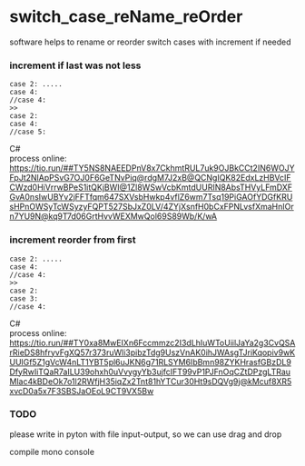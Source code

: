 # switch_case_reName_reOrder
software helps to rename or reorder switch cases with increment if needed


### increment if last was not less
```
case 2: .....  
case 4:  
//case 4:  
>>  
case 2:  
case 4:  
//case 5:  
```
C#  
process online:  
https://tio.run/##TY5NS8NAEEDPnV8x7CkhmtRUL7uk9OJBkCCt2IN6WOJYFpJt2NlApPSvG7OJ0F6GeTNvPiq@rdgM7J2xB@QCNgIQK82EdxLzHBVcIFCWzd0HiVrrwBPeS1itQKjBWI@1Zl8WSwVcbKmtdUURIN8AbsTHVyLFmDXFGvA0nsIwUBYv2jFFTfqm647SXVsbHwkp4vflZ6wm7Tsq19PiGAOfYDGfKRUsHPnOWSyTcWSyzyFQPT527SbJxZ0LV/4ZYjXsnfH0bCxFPNLvsfXmaHnIOrn7YU9N@kq9T7d06GrtHvvWEXMwQol69S89Wb/K/wA


### increment reorder from first
```
case 2: .....  
case 4:  
//case 4:  
>>  
case 2:  
case 3:  
//case 4:  
```
C#  
process online:  
https://tio.run/##TY0xa8MwEIXn6Fccmmzc2I3dLhIuWToUiilJaYa2g3CvQSArRieDS8hfryvFgXQ57r373ruWli3pibzTdg9UszVnAK0ihJWAsgTJriKqopiv9wKUUlGf5Z1gVcW4nLT1YBT5pl6uJKN6g71RLSYM6IbBmn98ZYKHrasfGBzDL9DfyRwIiTQaR7aILU39ohxh0uVvygyYb3ujfcIFT99vP1PJFnOqCZtDPzgLTRauMlac4kBDeOk7o1l2RWfjH35iqZx2Tnt81hYTCur30Ht9sDQVg9j@kMcuf8XR5xvcD0a5x7F3SBSJaOEoL9CT9VX5Bw

### TODO
please write in pyton with file input-output, so we can use drag and drop

compile mono console

